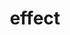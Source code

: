 ---
title: effect
permalink: /effect
type: Property
subclass-of: https://schema.org/Property
subclass-chain:
  - https://schema.org/Thing
class-comment: Effect types of Magic associated with a spell
rangeIncludes:
  - /EffectType
---